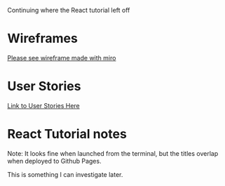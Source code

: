 Continuing where the React tutorial left off

# Wireframes

[Please see wireframe made with miro](https://miro.com/app/board/uXjVMWV1yy4=/?share_link_id=363169693001)

# User Stories
[Link to User Stories Here](https://docs.google.com/document/d/1-TslpLngZ_cMvTTOs-j-qRVsqgoLWqUHz9l_aLd2k_Y/edit?usp=sharing)

# React Tutorial notes

Note:  It looks fine when launched from the terminal, but the titles overlap when deployed to Github Pages.  

This is something I can investigate later.